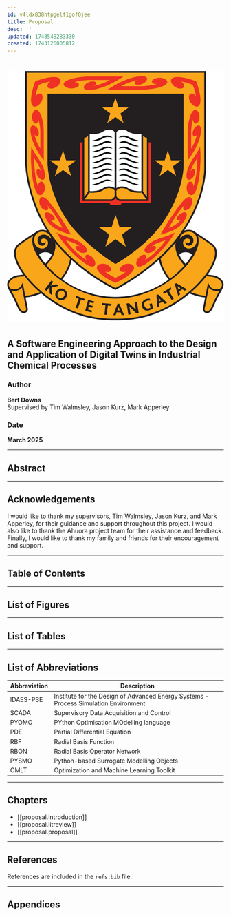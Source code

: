 ```yaml
---
id: v4ldx838htpgelf1gof0jee
title: Proposal
desc: ''
updated: 1743548283330
created: 1743126005812
---
```


# ![University Logo](assets/uow_logo.png)

## A Software Engineering Approach to the Design and Application of Digital Twins in Industrial Chemical Processes

### Author
**Bert Downs**  
Supervised by Tim Walmsley, Jason Kurz, Mark Apperley  

### Date
**March 2025**

---

## Abstract

---

## Acknowledgements

I would like to thank my supervisors, Tim Walmsley, Jason Kurz, and Mark Apperley, for their guidance and support throughout this project. I would also like to thank the Ahuora project team for their assistance and feedback. Finally, I would like to thank my family and friends for their encouragement and support.

---

## Table of Contents

---

## List of Figures

---

## List of Tables

---

## List of Abbreviations

| Abbreviation | Description |
|--------------|-------------|
| IDAES-PSE    | Institute for the Design of Advanced Energy Systems - Process Simulation Environment |
| SCADA        | Supervisory Data Acquisition and Control |
| PYOMO        | PYthon Optimisation MOdelling language |
| PDE          | Partial Differential Equation |
| RBF          | Radial Basis Function |
| RBON         | Radial Basis Operator Network |
| PYSMO        | Python-based Surrogate Modelling Objects |
| OMLT         | Optimization and Machine Learning Toolkit |

---

## Chapters

- [[proposal.introduction]]
- [[proposal.litreview]]
- [[proposal.proposal]]

---

## References

References are included in the `refs.bib` file.

---

## Appendices
